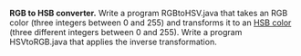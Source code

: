 **RGB to HSB converter.** Write a program RGBtoHSV.java that takes an RGB color (three integers between 0 and 255) and transforms it to an [HSB color](https://en.wikipedia.org/wiki/HSL_and_HSV) (three different integers between 0 and 255). Write a program HSVtoRGB.java that applies the inverse transformation.
